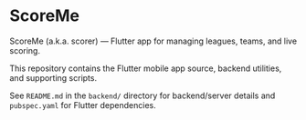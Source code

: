 # ScoreMe

ScoreMe (a.k.a. scorer) — Flutter app for managing leagues, teams, and live scoring.

This repository contains the Flutter mobile app source, backend utilities, and supporting scripts.

See `README.md` in the `backend/` directory for backend/server details and `pubspec.yaml` for Flutter dependencies.

